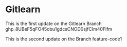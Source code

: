 # Gitlearn

This is the first update on the Gitlearn Branch
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

This is the second update on the Branch feature-code1
